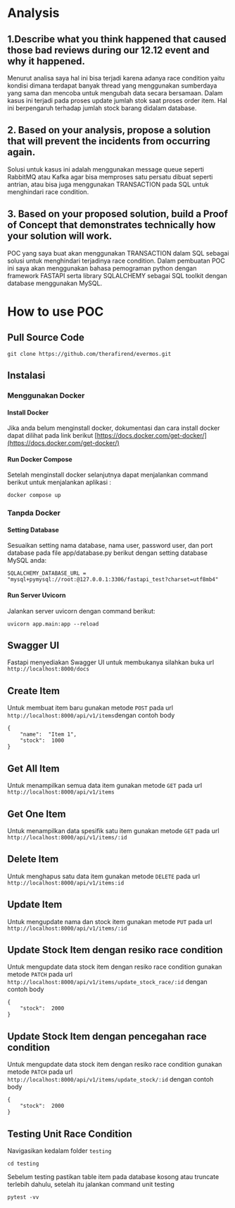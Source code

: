 # Analysis

## 1.Describe what you think happened that caused those bad reviews during our 12.12 event and why it happened.

Menurut analisa saya hal ini bisa terjadi karena adanya race condition yaitu kondisi dimana terdapat banyak thread yang menggunakan sumberdaya yang sama dan mencoba untuk mengubah data secara bersamaan. Dalam kasus ini terjadi pada proses update jumlah stok saat proses order item. Hal ini berpengaruh terhadap jumlah stock barang didalam database.

## 2. Based on your analysis, propose a solution that will prevent the incidents from occurring again.

Solusi untuk kasus ini adalah menggunakan message queue seperti RabbitMQ atau Kafka agar bisa memproses satu persatu dibuat seperti antrian, atau bisa juga menggunakan TRANSACTION pada SQL untuk menghindari race condition.

## 3. Based on your proposed solution, build a Proof of Concept that demonstrates technically how your solution will work.

POC yang saya buat akan menggunakan TRANSACTION dalam SQL sebagai solusi untuk menghindari terjadinya race condition. Dalam pembuatan POC ini saya akan menggunakan bahasa pemograman python dengan framework FASTAPI serta library SQLALCHEMY sebagai SQL toolkit dengan database menggunakan MySQL.

# How to use POC

## Pull Source Code

```
git clone https://github.com/therafirend/evermos.git
```

## Instalasi

### Menggunakan Docker

#### Install Docker

Jika anda belum menginstall docker, dokumentasi dan cara install docker dapat dilihat pada link berikut [https://docs.docker.com/get-docker/](https://docs.docker.com/get-docker/)

#### Run Docker Compose

Setelah menginstall docker selanjutnya dapat menjalankan command berikut untuk menjalankan aplikasi :

```
docker compose up
```

### Tanpda Docker

#### Setting Database

Sesuaikan setting nama database, nama user, password user, dan port database pada file app/database.py berikut dengan setting database MySQL anda:

```
SQLALCHEMY_DATABASE_URL = "mysql+pymysql://root:@127.0.0.1:3306/fastapi_test?charset=utf8mb4"

```

#### Run Server Uvicorn

Jalankan server uvicorn dengan command berikut:

```
uvicorn app.main:app --reload
```

## Swagger UI

Fastapi menyediakan Swagger UI untuk membukanya silahkan buka url `http://localhost:8000/docs`

## Create Item

Untuk membuat item baru gunakan metode `POST` pada url `http://localhost:8000/api/v1/items`dengan contoh body

```
{
    "name":  "Item 1",
	"stock":  1000
}
```

## Get All Item

Untuk menampilkan semua data item gunakan metode `GET` pada url `http://localhost:8000/api/v1/items`

## Get One Item

Untuk menampilkan data spesifik satu item gunakan metode `GET` pada url `http://localhost:8000/api/v1/items/:id`

## Delete Item

Untuk menghapus satu data item gunakan metode `DELETE` pada url `http://localhost:8000/api/v1/items:id`

## Update Item

Untuk mengupdate nama dan stock item gunakan metode `PUT` pada url `http://localhost:8000/api/v1/items/:id`

## Update Stock Item dengan resiko race condition

Untuk mengupdate data stock item dengan resiko race condition gunakan metode `PATCH` pada url `http://localhost:8000/api/v1/items/update_stock_race/:id` dengan contoh body

```
{
	"stock":  2000
}
```

## Update Stock Item dengan pencegahan race condition

Untuk mengupdate data stock item dengan resiko race condition gunakan metode `PATCH` pada url `http://localhost:8000/api/v1/items/update_stock/:id` dengan contoh body

```
{
	"stock":  2000
}
```

## Testing Unit Race Condition

Navigasikan kedalam folder `testing`

```
cd testing
```

Sebelum testing pastikan table item pada database kosong atau truncate terlebih dahulu, setelah itu jalankan command unit testing

```
pytest -vv
```
